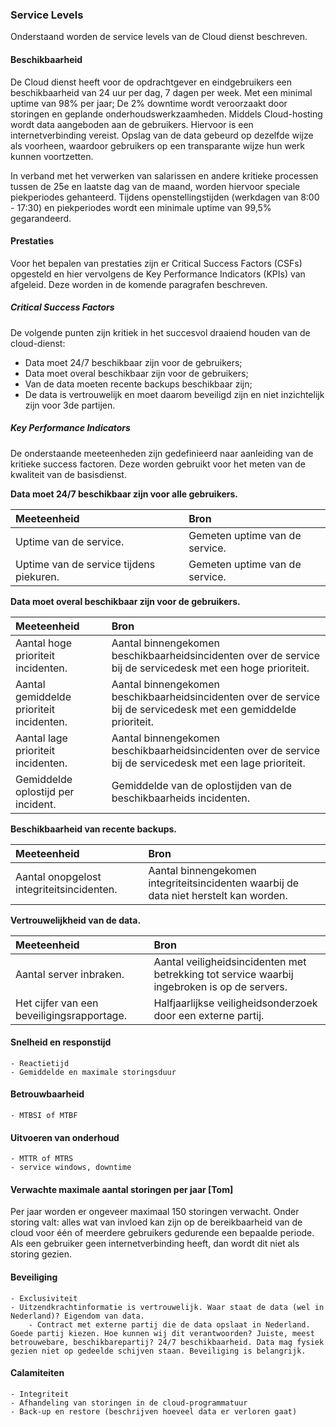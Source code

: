 ### Service Levels

Onderstaand worden de service levels van de Cloud dienst beschreven.

#### Beschikbaarheid

De Cloud dienst heeft voor de opdrachtgever en eindgebruikers een beschikbaarheid van 24 uur per dag, 7 dagen per week. Met een minimal uptime van 98% per jaar; De 2% downtime wordt veroorzaakt door storingen en geplande onderhoudswerkzaamheden. Middels Cloud-hosting wordt data aangeboden aan de gebruikers. Hiervoor is een internetverbinding vereist. Opslag van de data gebeurd op dezelfde wijze als voorheen, waardoor gebruikers op een transparante wijze hun werk kunnen voortzetten.

In verband met het verwerken van salarissen en andere kritieke processen tussen de 25e en laatste dag van de maand, worden hiervoor speciale piekperiodes gehanteerd. Tijdens openstellingstijden (werkdagen van 8:00 - 17:30) en piekperiodes wordt een minimale uptime van 99,5% gegarandeerd.

#### Prestaties

Voor het bepalen van prestaties zijn er Critical Success Factors (CSFs) opgesteld en hier vervolgens de Key Performance Indicators (KPIs) van afgeleid. Deze worden in de komende paragrafen beschreven.

##### Critical Success Factors

De volgende punten zijn kritiek in het succesvol draaiend houden van de cloud-dienst:

- Data moet 24/7 beschikbaar zijn voor de gebruikers;
- Data moet overal beschikbaar zijn voor de gebruikers;
- Van de data moeten recente backups beschikbaar zijn;
- De data is vertrouwelijk en moet daarom beveiligd zijn en niet inzichtelijk zijn voor 3de partijen.

##### Key Performance Indicators

De onderstaande meeteenheden zijn gedefinieerd naar aanleiding van de kritieke success factoren. Deze worden gebruikt voor het meten van de kwaliteit van de basisdienst.

__Data moet 24/7 beschikbaar zijn voor alle gebruikers.__

| Meeteenheid                             | Bron                           |
| :----------                             | :---                           |
| Uptime van de service.                  | Gemeten uptime van de service. |
| Uptime van de service tijdens piekuren. | Gemeten uptime van de service. |

__Data moet overal beschikbaar zijn voor de gebruikers.__

| Meeteenheid                              | Bron                                                                                                              |
| :----------                              | :---                                                                                                              |
| Aantal hoge prioriteit incidenten.       | Aantal binnengekomen beschikbaarheidsincidenten over de service bij de servicedesk met een hoge prioriteit.       |
| Aantal gemiddelde prioriteit incidenten. | Aantal binnengekomen beschikbaarheidsincidenten over de service bij de servicedesk met een gemiddelde prioriteit. |
| Aantal lage prioriteit incidenten.       | Aantal binnengekomen beschikbaarheidsincidenten over de service bij de servicedesk met een lage prioriteit.       |
| Gemiddelde oplostijd per incident.       | Gemiddelde van de oplostijden van de beschikbaarheids incidenten.                                                 |

__Beschikbaarheid van recente backups.__

| Meeteenheid                               | Bron                                                                                  |
| :----------                               | :---                                                                                  |
| Aantal onopgelost integriteitsincidenten. | Aantal binnengekomen integriteitsincidenten waarbij de data niet herstelt kan worden. |

__Vertrouwelijkheid van de data.__

| Meeteenheid                                | Bron                                                                                         |
| :----------                                | :---                                                                                         |
| Aantal server inbraken.                    | Aantal veiligheidsincidenten met betrekking tot service waarbij ingebroken is op de servers. |
| Het cijfer van een beveiligingsrapportage. | Halfjaarlijkse veiligheidsonderzoek door een externe partij.                                 |

#### Snelheid en responstijd

	- Reactietijd
	- Gemiddelde en maximale storingsduur

#### Betrouwbaarheid

	- MTBSI of MTBF

#### Uitvoeren van onderhoud

	- MTTR of MTRS
	- service windows, downtime

#### Verwachte maximale aantal storingen per jaar [Tom]

Per jaar worden er ongeveer maximaal 150 storingen verwacht. Onder storing valt: alles wat van invloed kan zijn op de bereikbaarheid van de cloud voor één of meerdere gebruikers gedurende een bepaalde periode. Als een gebruiker geen internetverbinding heeft, dan wordt dit niet als storing gezien.

#### Beveiliging

	- Exclusiviteit
	- Uitzendkrachtinformatie is vertrouwelijk. Waar staat de data (wel in Nederland)? Eigendom van data.
		- Contract met externe partij die de data opslaat in Nederland. Goede partij kiezen. Hoe kunnen wij dit verantwoorden? Juiste, meest betrouwebare, beschikbarepartij? 24/7 beschikbaarheid. Data mag fysiek gezien niet op gedeelde schijven staan. Beveiliging is belangrijk.

#### Calamiteiten

	- Integriteit
	- Afhandeling van storingen in de cloud-programmatuur
	- Back-up en restore (beschrijven hoeveel data er verloren gaat)
